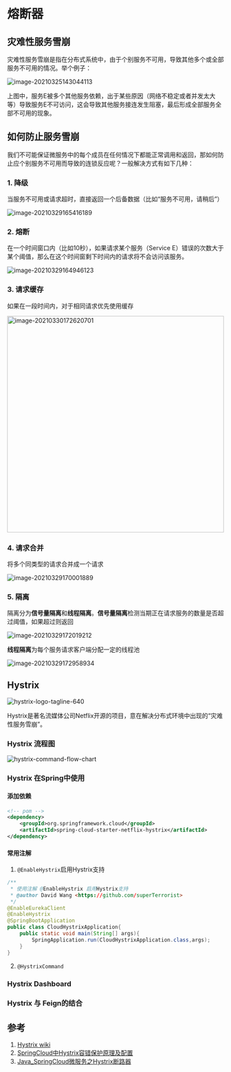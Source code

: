 # 熔断器

## 灾难性服务雪崩

灾难性服务雪崩是指在分布式系统中，由于个别服务不可用，导致其他多个或全部服务不可用的情况。举个例子：

![image-20210325143044113](https://user-images.githubusercontent.com/7795335/113095786-b0597f80-9226-11eb-8314-e280b46f0cc3.png)

上图中，服务E被多个其他服务依赖，出于某些原因（网络不稳定或者并发太大等）导致服务E不可访问，这会导致其他服务接连发生阻塞，最后形成全部服务全部不可用的现象。

## 如何防止服务雪崩

我们不可能保证微服务中的每个成员在任何情况下都能正常调用和返回，那如何防止应个别服务不可用而导致的连锁反应呢？一般解决方式有如下几种：

### 1. 降级

当服务不可用或请求超时，直接返回一个后备数据（比如“服务不可用，请稍后”）

![image-20210329165416189](https://user-images.githubusercontent.com/7795335/113095832-c6ffd680-9226-11eb-8fff-2a860531060b.png)

### 2. 熔断

在一个时间窗口内（比如10秒），如果请求某个服务（Service E）错误的次数大于某个阈值，那么在这个时间窗剩下时间内的请求将不会访问该服务。

![image-20210329164946123](https://user-images.githubusercontent.com/7795335/113095871-d97a1000-9226-11eb-85fc-1a73100e6e31.png)

### 3. 请求缓存

如果在一段时间内，对于相同请求优先使用缓存

<img width="504" alt="image-20210330172620701" src="https://user-images.githubusercontent.com/7795335/113095978-0fb78f80-9227-11eb-95d1-f5de00d1314b.png">

### 4. 请求合并

将多个同类型的请求合并成一个请求

![image-20210329170001889](https://user-images.githubusercontent.com/7795335/113095905-e8f95900-9226-11eb-822a-3d4fba695a36.png)

### 5. 隔离

隔离分为**信号量隔离**和**线程隔离**。**信号量隔离**检测当期正在请求服务的数量是否超过阈值，如果超过则返回

![image-20210329172019212](https://user-images.githubusercontent.com/7795335/113095944-fe6e8300-9226-11eb-8bb3-3be978a6dcdf.png)

**线程隔离**为每个服务请求客户端分配一定的线程池

![image-20210329172958934](https://user-images.githubusercontent.com/7795335/113095957-04646400-9227-11eb-9eca-698da15c7400.png)

## Hystrix

![hystrix-logo-tagline-640](https://github.com/Netflix/Hystrix/wiki/images/hystrix-logo-tagline-640.png)

Hystrix是著名流媒体公司Netflix开源的项目，意在解决分布式环境中出现的“灾难性服务雪崩”。

### Hystrix 流程图

![hystrix-command-flow-chart](https://user-images.githubusercontent.com/7795335/113096043-22ca5f80-9227-11eb-8ee1-2ab934d8223a.png)

### Hystrix 在Spring中使用

#### 添加依赖

```xml
<!-- pom -->
<dependency>
	<groupId>org.springframework.cloud</groupId>
	<artifactId>spring-cloud-starter-netflix-hystrix</artifactId>
</dependency>
```

#### 常用注解

1. `@EnableHystrix`启用Hystrix支持

```java
/**
 * 使用注解 @EnableHystrix 启用Hystrix支持
 * @author David Wang <https://github.com/superTerrorist>
 */
@EnableEurekaClient
@EnableHystrix
@SpringBootApplication
public class CloudHystrixApplication{
    public static void main(String[] args){
        SpringApplication.run(CloudHystrixApplication.class,args);
    }
}
```

2. `@HystrixCommand`

### Hystrix Dashboard

### Hystrix 与 Feign的结合



## 参考

1. [Hystrix wiki](https://github.com/Netflix/Hystrix/wiki/How-it-Works)
2. [SpringCloud中Hystrix容错保护原理及配置](https://mp.weixin.qq.com/s/-s7gndjIH5p2jm8LWvKSQA)
3. [Java_SpringCloud微服务之Hystrix断路器](https://www.bilibili.com/video/BV115411w7TZ)

